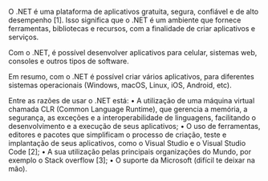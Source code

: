 O .NET é uma plataforma de aplicativos gratuita, segura, confiável e de alto desempenho [1].
Isso significa que o .NET é um ambiente que fornece ferramentas, bibliotecas e recursos, com a finalidade de criar aplicativos e serviços.

Com o .NET, é possível desenvolver aplicativos para celular, sistemas web, consoles e outros tipos de software.

Em resumo, com o .NET é possível criar vários aplicativos, para diferentes sistemas operacionais (Windows, macOS, Linux, iOS, Android, etc). 

Entre as razões de usar o .NET está: • A utilização de uma máquina virtual chamada CLR (Common Language Runtime), que gerencia a memória, a segurança, as exceções e a interoperabilidade de linguagens, facilitando o desenvolvimento e a execução de seus aplicativos; • O uso de ferramentas, editores e pacotes que simplificam o processo de criação, teste e implantação de seus aplicativos, como o Visual Studio e o Visual Studio Code [2]; • A sua utilização pelas principais organizações do Mundo, por exemplo o Stack overflow [3]; • O suporte da Microsoft (difícil te deixar na mão).